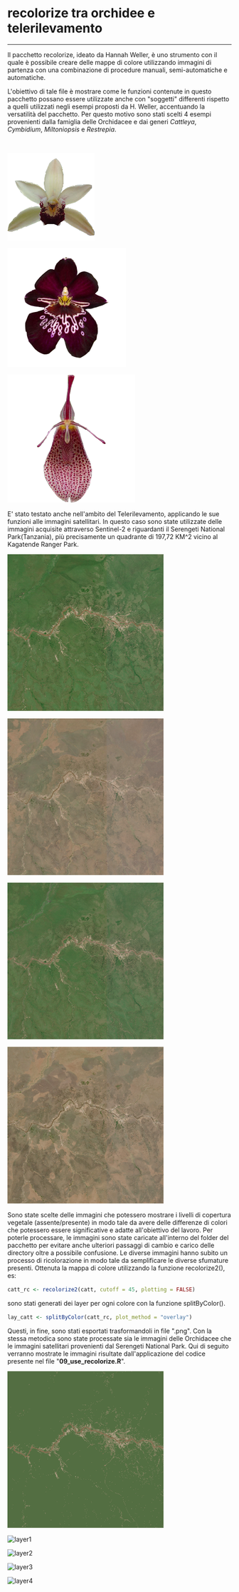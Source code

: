 # recolorize tra orchidee e telerilevamento
***
Il pacchetto recolorize, ideato da Hannah Weller, è uno strumento con il quale è possibile 
creare delle mappe di colore utilizzando immagini di partenza con una combinazione
di procedure manuali, semi-automatiche e automatiche.


L'obiettivo di tale file è mostrare come le funzioni contenute in questo pacchetto possano
essere utilizzate anche con "soggetti" differenti rispetto a quelli utilizzati negli esempi 
proposti da H. Weller, accentuando la versatilità del pacchetto. 
Per questo motivo sono stati scelti 4 esempi provenienti dalla famiglia delle Orchidacee 
e dai generi *Cattleya*, *Cymbidium*, *Miltoniopsis* e *Restrepia*. 

<img url="https://github.com/VincenzoBusiello/recolorize/blob/main/cattleya.png?raw=true" width="50px">

![Cymbidium](https://github.com/VincenzoBusiello/recolorize/blob/main/cymbidium.png?raw=true)

![Miltoniopsis](https://github.com/VincenzoBusiello/recolorize/blob/main/miltoniopsis.png?raw=true)

![Restrepia](https://github.com/VincenzoBusiello/recolorize/blob/main/restrepia.png?raw=true)


E' stato testato anche nell'ambito del Telerilevamento, applicando le sue funzioni alle immagini satellitari. 
In questo caso sono state utilizzate delle immagini acquisite attraverso Sentinel-2 e riguardanti
il Serengeti National Park(Tanzania), più precisamente un quadrante di 197,72 KM^2 vicino al 
Kagatende Ranger Park. 

![gennaio20](https://github.com/VincenzoBusiello/recolorize/blob/main/seren_02012020.png?raw=true)

![settembre20](https://github.com/VincenzoBusiello/recolorize/blob/main/seren_18092020.png?raw=true)

![febbraio21](https://github.com/VincenzoBusiello/recolorize/blob/main/seren_15022021.png?raw=true)

![agosto21](https://github.com/VincenzoBusiello/recolorize/blob/main/seren_24082021.png?raw=true)


Sono state scelte delle immagini che potessero mostrare i livelli di copertura 
vegetale (assente/presente) in modo tale da avere delle differenze di colori che potessero 
essere significative e adatte all'obiettivo del lavoro. 
Per poterle processare, le immagini sono state caricate all'interno del folder del pacchetto per evitare 
anche ulteriori passaggi di cambio e carico delle directory oltre a possibile confusione. 
Le diverse immagini hanno subito un processo di ricolorazione 
in modo tale da semplificare le diverse sfumature presenti. 
Ottenuta la mappa di colore utilizzando la funzione recolorize2(), es:

```R
catt_rc <- recolorize2(catt, cutoff = 45, plotting = FALSE)
```

sono stati generati dei layer per ogni colore con la funzione splitByColor(). 

```R
lay_catt <- splitByColor(catt_rc, plot_method = "overlay")
```

Questi, in fine, sono stati esportati trasformandoli in file ".png". Con la stessa metodica sono state 
processate sia le immagini delle Orchidacee che le immagini satellitari provenienti dal Serengeti National Park. 
Qui di seguito verranno mostrate le immagini risultate dall'applicazione del codice presente nel file "**09_use_recolorize.R**". 

![serengeti recolored](https://github.com/VincenzoBusiello/recolorize/blob/main/seren1_recolored.png?raw=true)

![layer1]()

![layer2]()

![layer3]()

![layer4]()
